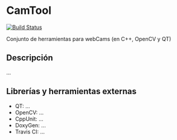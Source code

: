 CamTool
=======
[![Build Status](https://travis-ci.org/wyllman/CamTool.svg?branch=master)](https://travis-ci.org/wyllman/CamTool)

Conjunto de herramientas para webCams (en C++, OpenCV y QT)

Descripción
-----------

...

Librerías y herramientas externas
---------------------------------
- QT: ...
- OpenCV: ...
- CppUnit: ...
- DoxyGen: ...
- Travis CI: ...

